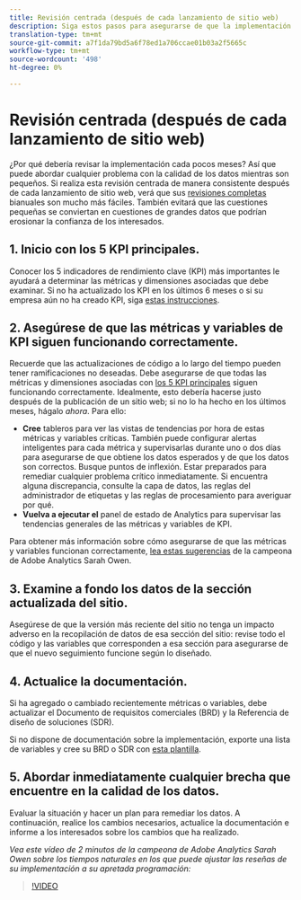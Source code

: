 ```yaml
---
title: Revisión centrada (después de cada lanzamiento de sitio web)
description: Siga estos pasos para asegurarse de que la implementación no contenga errores y esté en línea con los KPI.
translation-type: tm+mt
source-git-commit: a7f1da79bd5a6f78ed1a706ccae01b03a2f5665c
workflow-type: tm+mt
source-wordcount: '498'
ht-degree: 0%

---
```



# Revisión centrada (después de cada lanzamiento de sitio web)

¿Por qué debería revisar la implementación cada pocos meses? Así que puede abordar cualquier problema con la calidad de los datos mientras son pequeños. Si realiza esta revisión centrada de manera consistente después de cada lanzamiento de sitio web, verá que sus [revisiones completas](/help/implement/review/full-review.md) bianuales son mucho más fáciles. También evitará que las cuestiones pequeñas se conviertan en cuestiones de grandes datos que podrían erosionar la confianza de los interesados.

## 1. Inicio con los 5 KPI principales.

Conocer los 5 indicadores de rendimiento clave (KPI) más importantes le ayudará a determinar las métricas y dimensiones asociadas que debe examinar. Si no ha actualizado los KPI en los últimos 6 meses o si su empresa aún no ha creado KPI, siga [estas instrucciones](/help/implement/review/define-kpis.md).

## 2. Asegúrese de que las métricas y variables de KPI siguen funcionando correctamente.

Recuerde que las actualizaciones de código a lo largo del tiempo pueden tener ramificaciones no deseadas. Debe asegurarse de que todas las métricas y dimensiones asociadas con [los 5 KPI principales](/help/implement/review/define-kpis.md) siguen funcionando correctamente. Idealmente, esto debería hacerse justo después de la publicación de un sitio web; si no lo ha hecho en los últimos meses, hágalo *ahora*. Para ello:

* **Cree** tableros para ver las vistas de tendencias por hora de estas métricas y variables críticas. También puede configurar alertas inteligentes para cada métrica y supervisarlas durante uno o dos días para asegurarse de que obtiene los datos esperados y de que los datos son correctos. Busque puntos de inflexión. Estar preparados para remediar cualquier problema crítico inmediatamente. Si encuentra alguna discrepancia, consulte la capa de datos, las reglas del administrador de etiquetas y las reglas de procesamiento para averiguar por qué.
* **Vuelva a ejecutar el** panel de estado de Analytics para supervisar las tendencias generales de las métricas y variables de KPI.

Para obtener más información sobre cómo asegurarse de que las métricas y variables funcionan correctamente, [lea estas sugerencias](https://experienceleaguecommunities.adobe.com/t5/adobe-analytics-discussions/my-five-best-tips-for-keeping-adobe-analytics-humming/td-p/388608) de la campeona de Adobe Analytics Sarah Owen.

## 3. Examine a fondo los datos de la sección actualizada del sitio.

Asegúrese de que la versión más reciente del sitio no tenga un impacto adverso en la recopilación de datos de esa sección del sitio: revise todo el código y las variables que corresponden a esa sección para asegurarse de que el nuevo seguimiento funcione según lo diseñado.

## 4. Actualice la documentación.

Si ha agregado o cambiado recientemente métricas o variables, debe actualizar el Documento de requisitos comerciales (BRD) y la Referencia de diseño de soluciones (SDR).

Si no dispone de documentación sobre la implementación, exporte una lista de variables y cree su BRD o SDR con [esta plantilla](https://experienceleague.adobe.com/docs/analytics-learn/tutorials/implementation/implementation-basics/creating-a-business-requirements-document.html?lang=en#implementation).

## 5. Abordar inmediatamente cualquier brecha que encuentre en la calidad de los datos.

Evaluar la situación y hacer un plan para remediar los datos. A continuación, realice los cambios necesarios, actualice la documentación e informe a los interesados sobre los cambios que ha realizado.

*Vea este vídeo de 2 minutos de la campeona de Adobe Analytics Sarah Owen sobre los tiempos naturales en los que puede ajustar las reseñas de su implementación a su apretada programación:*

>[!VIDEO](https://video.tv.adobe.com/v/328340/?quality=12&learn=on)
